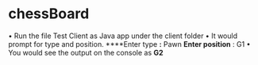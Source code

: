# chessBoard
•	Run the file Test Client as Java app under the client folder
•	It would prompt for type and position. 
	****Enter type **:** Pawn
	**Enter position** : G1
•	You would see the output on the console as **G2**


